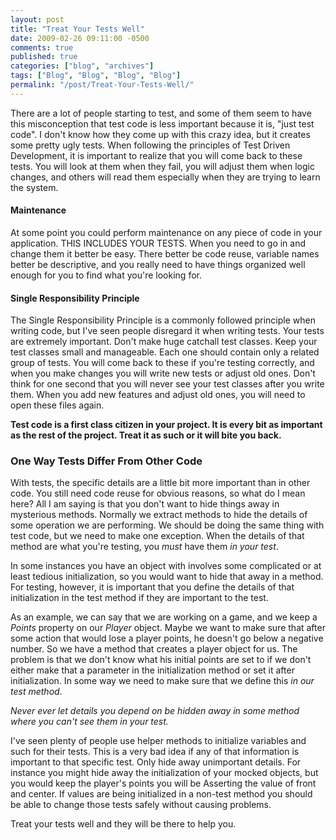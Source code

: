 ```yaml
---
layout: post
title: "Treat Your Tests Well"
date: 2009-02-26 09:11:00 -0500
comments: true
published: true
categories: ["blog", "archives"]
tags: ["Blog", "Blog", "Blog", "Blog"]
permalink: "/post/Treat-Your-Tests-Well/"
---
```

<!-- more -->

<p>There are a lot of people starting to test, and some of them seem to have this misconception that test code is less important because it is, "just test code". I don't know how they come up with this crazy idea, but it creates some pretty ugly tests. When following the principles of Test Driven Development, it is important to realize that you will come back to these tests. You will look at them when they fail, you will adjust them when logic changes, and others will read them especially when they are trying to learn the system.</p>
<h4>Maintenance</h4>
<p>At some point you could perform maintenance on any piece of code in your application. THIS INCLUDES YOUR TESTS. When you need to go in and change them it better be easy. There better be code reuse, variable names better be descriptive, and you really need to have things organized well enough for you to find what you're looking for.</p>
<h4>Single Responsibility Principle</h4>
<p>The Single Responsibility Principle is a commonly followed principle when writing code, but I've seen people disregard it when writing tests. Your tests are extremely important. Don't make huge catchall test classes. Keep your test classes small and manageable. Each one should contain only a related group of tests. You will come back to these if you're testing correctly, and when you make changes you will write new tests or adjust old ones. Don't think for one second that you will never see your test classes after you write them. When you add new features and adjust old ones, you will need to open these files again.</p>
<p><strong>Test code is a first class citizen in your project. It is every bit as important as the rest of the project. Treat it as such or it will bite you back.</strong></p>
<h3>One Way Tests Differ From Other Code</h3>
<p>With tests, the specific details are a little bit more important than in other code. You still need code reuse for obvious reasons, so what do I mean here? All I am saying is that you don't want to hide things away in mysterious methods. Normally we extract methods to hide the details of some operation we are performing. We should be doing the same thing with test code, but we need to make one exception. When the details of that method are what you're testing, you <em>must</em> have them <em>in your test</em>.</p>
<p>In some instances you have an object with involves some complicated or at least tedious initialization, so you would want to hide that away in a method. For testing, however, it is important that you define the details of that initialization in the test method if they are important to the test.</p>
<p>As an example, we can say that we are working on a game, and we keep a <em>Points</em> property on our <em>Player</em> object. Maybe we want to make sure that after some action that would lose a player points, he doesn't go below a negative number. So we have a method that creates a player object for us. The problem is that we don't know what his initial points are set to if we don't either make that a parameter in the initialization method or set it after initialization. In some way we need to make sure that we define this <em>in our test method</em>.</p>
<p><em>Never ever let details you depend on be hidden away in some method where you can't see them in your test.</em></p>
<p>I've seen plenty of people use helper methods to initialize variables and such for their tests. This is a very bad idea if any of that information is important to that specific test. Only hide away unimportant details. For instance you might hide away the initialization of your mocked objects, but you would keep the player's points you will be Asserting the value of front and center. If values are being initialized in a non-test method you should be able to change those tests safely without causing problems.</p>
<p>Treat your tests well and they will be there to help you.</p>
